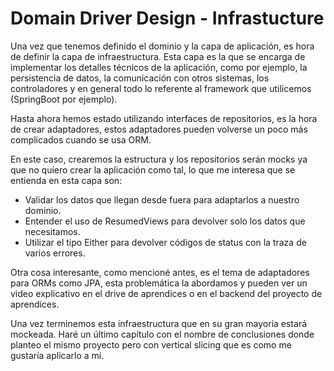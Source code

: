 # Domain Driver Design - Infrastucture

Una vez que tenemos definido el dominio y la capa de aplicación, es hora de definir la capa de infraestructura. Esta capa es la que se encarga de implementar los detalles técnicos de la aplicación, como por ejemplo, la persistencia de datos, la comunicación con otros sistemas, los controladores y en general todo lo referente al framework que utilicemos (SpringBoot por ejemplo).

Hasta ahora hemos estado utilizando interfaces de repositorios, es la hora de crear adaptadores, estos adaptadores pueden volverse un poco más complicados cuando se usa ORM.

En este caso, crearemos la estructura y los repositorios serán mocks ya que no quiero crear la aplicación como tal, lo que me interesa que se entienda en esta capa son:

* Validar los datos que llegan desde fuera para adaptarlos a nuestro dominio.
* Entender el uso de ResumedViews para devolver solo los datos que necesitamos.
* Utilizar el tipo Either para devolver códigos de status con la traza de varios errores.

Otra cosa interesante, como mencioné antes, es el tema de adaptadores para ORMs como JPA, esta problemática la abordamos y pueden ver un video explicativo en el drive de aprendices o en el backend del proyecto de aprendices.

Una vez terminemos esta infraestructura que en su gran mayoría estará mockeada. Haré un último capítulo con el nombre de conclusiones donde planteo el mismo proyecto pero con vertical slicing que es como me gustaría aplicarlo a mí. 